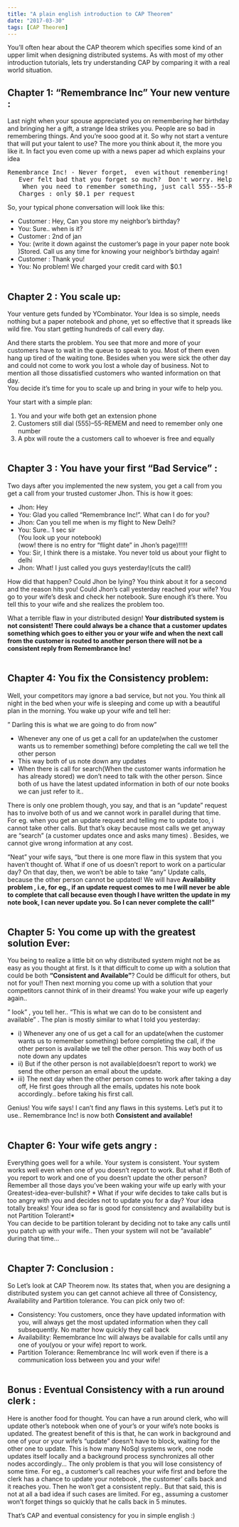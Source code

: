 ```yaml
---
title: "A plain english introduction to CAP Theorem"
date: "2017-03-30"
tags: [CAP Theorem]
---
```


<div id="post">

<p>You’ll often hear about the <span class="caps">CAP</span> theorem which specifies some kind of an upper limit when designing distributed systems. As with most of my other introduction tutorials, lets try understanding <span class="caps">CAP</span> by comparing it with a real world situation.</p>
<h2>Chapter 1: “Remembrance Inc” Your new venture :</h2>
<p>Last night when your spouse appreciated you on remembering her birthday and bringing her a gift, a strange Idea strikes you. People are so bad in remembering things. And you’re sooo good at it. So why not start a venture that will put your talent to use? The more you think about it, the more you like it. In fact you even come up with a news paper ad which explains your idea</p>
<pre>Remembrance Inc! - Never forget,  even without remembering!
   Ever felt bad that you forget so much?  Don't worry. Help is just a phone away!
    When you need to remember something, just call 555--55-REMEM and tell us what you need to remember. For eg., call us and let us know of your boss's phone number, and forget to remember it. when you need to know it back.. call back the same number[(555)--55-REMEM ] and we'll tell you what's your boss's phone number.
   Charges : only $0.1 per request</pre>
<p>So, your typical phone conversation will look like this:</p>
<ul>
	<li>Customer : Hey, Can you store my neighbor’s birthday?</li>
	<li>You: Sure.. when is it?</li>
	<li>Customer : 2nd of jan</li>
	<li>You: (write it down against the customer’s page in your paper note book )Stored. Call us any time for knowing your neighbor’s birthday again!</li>
	<li>Customer : Thank you!</li>
	<li>You: No problem! We charged your credit card with $0.1<br>
&nbsp;</li>
</ul>
<h2>Chapter 2 : You scale up:</h2>
<p>Your venture gets funded by YCombinator. Your Idea is so simple, needs nothing but a paper notebook and phone, yet so effective that it spreads like wild fire. You start getting hundreds of call every day.</p>
<p>And there starts the problem. You see that more and more of your customers have to wait in the queue to speak to you. Most of them even hang up tired of the waiting tone. Besides when you were sick the other day and could not come to work you lost a whole day of business. Not to mention all those dissatisfied customers who wanted information on that day.<br>
You decide it’s time for you to scale up and bring in your wife to help you.</p>
<p>Your start with a simple plan:</p>
<ol>
	<li>You and your wife both get an extension phone</li>
	<li>Customers still dial (555)–55-<span class="caps">REMEM</span> and need to remember only one number</li>
	<li>A pbx will route the a customers call to whoever is free and equally<br>
&nbsp;</li>
</ol>
<h2>Chapter 3 : You have your first “Bad Service” :</h2>
<p>Two days after you implemented the new system, you get a call from you get a call from your trusted customer Jhon. This is how it goes:</p>
<ul>
	<li>Jhon: Hey</li>
	<li>You: Glad you called “Remembrance Inc!”. What can I do for you?</li>
	<li>Jhon: Can you tell me when is my flight to New Delhi?</li>
	<li>You: Sure.. 1 sec sir<br>
(You look up your notebook)<br>
(wow! there is no entry for “flight date” in Jhon’s page)!!!!!</li>
	<li>You: Sir, I think there is a mistake. You never told us about your flight to delhi</li>
	<li>Jhon: What! I just called you guys yesterday!(cuts the call!)</li>
</ul>
<p>How did that happen? Could Jhon be lying? You think about it for a second and the reason hits you! Could Jhon’s call yesterday reached your wife? You go to your wife’s desk and check her notebook. Sure enough it’s there. You tell this to your wife and she realizes the problem too.</p>
<p>What a terrible flaw in your distributed design! <strong>Your distributed system is not consistent! There could always be a chance that a customer updates something which goes to either you or your wife and when the next call from the customer is routed to another person there will not be a consistent reply from Remembrance Inc!</strong><br>
&nbsp;</p>
<h2>Chapter 4: You fix the Consistency problem:</h2>
<p>Well, your competitors may ignore a bad service, but not you. You think all night in the bed when your wife is sleeping and come up with a beautiful plan in the morning. You wake up your wife and tell her:</p>
<p>” Darling this is what we are going to do from now”</p>
<ul>
	<li>Whenever any one of us get a call for an update(when the customer wants us to remember something) before completing the call we tell the other person</li>
	<li>This way both of us note down any updates</li>
	<li>When there is call for search(When the customer wants information he has already stored) we don’t need to talk with the other person. Since both of us have the latest updated information in both of our note books we can just refer to it..</li>
</ul>
<p>There is only one problem though, you say, and that is an “update” request has to involve both of us and we cannot work in parallel during that time. For eg. when you get an update request and telling me to update too, i cannot take other calls. But that’s okay because most calls we get anyway are “search” (a customer updates once and asks many times) . Besides, we cannot give wrong information at any cost.</p>
<p>“Neat” your wife says, “but there is one more flaw in this system that you haven’t thought of. What if one of us doesn’t report to work on a particular day? On that day, then, we won’t be able to take “any” Update calls, because the other person cannot be updated! We will have <strong>Availability problem , i.e, for eg., if an update request comes to me I will never be able to complete that call because even though I have written the update in my note book, I can never update you. So I can never complete the call!”</strong><br>
&nbsp;</p>
<h2>Chapter 5: You come up with the greatest solution Ever:</h2>
<p>You being to realize a little bit on why distributed system might not be as easy as you thought at first. Is it that difficult to come up with a solution that could be both <strong>“Consistent and Available”</strong>? Could be difficult for others, but not for you!! Then next morning you come up with a solution that your competitors cannot think of in their dreams! You wake your wife up eagerly again..</p>
<p>” look” , you tell her.. “This is what we can do to be consistent and available” . The plan is mostly similar to what I told you yesterday:</p>
<ul>
	<li>i) Whenever any one of us get a call for an update(when the customer wants us to remember something) before completing the call, if the other person is available we tell the other person. This way both of us note down any updates</li>
	<li>ii) But if the other person is not available(doesn’t report to work) we send the other person an email about the update.</li>
	<li>iii) The next day when the other person comes to work after taking a day off, He first goes through all the emails, updates his note book accordingly.. before taking his first call.</li>
</ul>
<p>Genius! You wife says! I can’t find any flaws in this systems. Let’s put it to use.. Remembrance Inc! is now both <strong>Consistent and available!</strong><br>
&nbsp;</p>
<h2>Chapter 6: Your wife gets angry :</h2>
<p>Everything goes well for a while. Your system is consistent. Your system works well even when one of you doesn’t report to work. But what if Both of you report to work and one of you doesn’t update the other person? Remember all those days you’ve been waking your wife up early with your Greatest-idea-ever-bullshit? * What if your wife decides to take calls but is too angry with you and decides not to update you for a day? Your idea totally breaks! Your idea so far is good for consistency and availability but is not Partition Tolerant!*<br>
You can decide to be partition tolerant by deciding not to take any calls until you patch up with your wife.. Then your system will not be “available” during that time…<br>
&nbsp;</p>
<h2>Chapter 7: Conclusion :</h2>
<p>So Let’s look at <span class="caps">CAP</span> Theorem now. Its states that, when you are designing a distributed system you can get cannot achieve all three of Consistency, Availability and Partition tolerance. You can pick only two of:</p>
<ul>
	<li>Consistency: You customers, once they have updated information with you, will always get the most updated information when they call subsequently. No matter how quickly they call back</li>
	<li>Availability: Remembrance Inc will always be available for calls until any one of you(you or your wife) report to work.</li>
	<li>Partition Tolerance: Remembrance Inc will work even if there is a communication loss between you and your wife!<br>
&nbsp;</li>
</ul>
<h2>Bonus : Eventual Consistency with a run around clerk :</h2>
<p>Here is another food for thought. You can have a run around clerk, who will update other’s notebook when one of your’s or your wife’s note books is updated. The greatest benefit of this is that, he can work in background and one of your or your wife’s “update” doesn’t have to block, waiting for the other one to update. This is how many NoSql systems work, one node updates itself locally and a background process synchronizes all other nodes accordingly… The only problem is that you will lose consistency of some time. For eg., a customer’s call reaches your wife first and before the clerk has a chance to update your notebook , the customer’ calls back and it reaches you. Then he won’t get a consistent reply.. But that said, this is not at all a bad idea if such cases are limited. For eg., assuming a customer won’t forget things so quickly that he calls back in 5 minutes.</p>
<p>That’s <span class="caps">CAP</span> and eventual consistency for you in simple english :)</p> 
</div>
